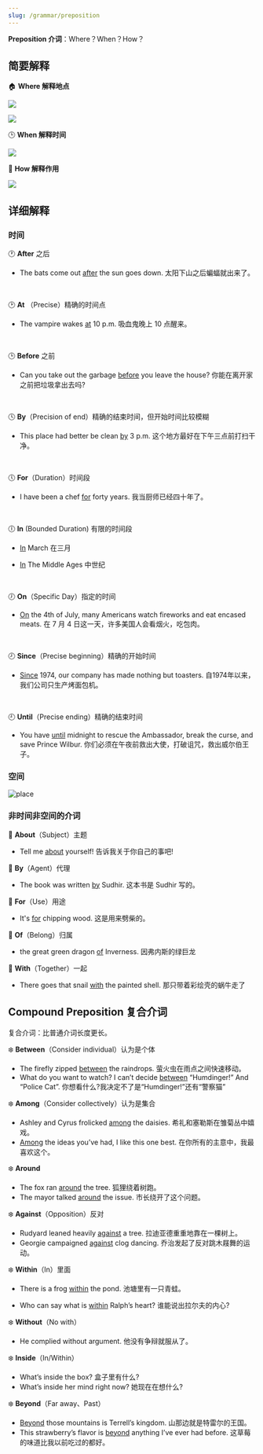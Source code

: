 ```yaml
---
slug: /grammar/preposition
---
```


**Preposition 介词**：Where？When？How？

## 简要解释

🏠 **Where 解释地点**

![](http://img.wukaipeng.com/2023/1017-134331-image-20231017134329914.png)

![](http://img.wukaipeng.com/2023/1017-134348-image-20231017134347930.png)

🕒 **When 解释时间**

![](http://img.wukaipeng.com/2023/1017-134701-image-20231017134701803.png)

🏹 **How 解释作用**

![](http://img.wukaipeng.com/2023/1017-134951-image-20231017134950981.png)



## 详细解释

### 时间

🕐 **After** 之后

- The bats come out <u>after</u> the sun goes down.  太阳下山之后蝙蝠就出来了。

<br />

🕑 **At** （Precise）精确的时间点

- The vampire wakes <u>at</u> 10 p.m. 吸血鬼晚上 10 点醒来。

<br />

🕒 **Before** 之前

- Can you take out the garbage <u>before</u> you leave the house? 你能在离开家之前把垃圾拿出去吗?

<br />

🕓 **By**（Precision of end）精确的结束时间，但开始时间比较模糊

- This place had better be clean <u>by</u> 3 p.m. 这个地方最好在下午三点前打扫干净。

<br />

🕔 **For**（Duration）时间段

- I have been a chef <u>for</u> forty years. 我当厨师已经四十年了。

<br />

🕕 **In** (Bounded Duration) 有限的时间段

- <u>In</u> March 在三月

- <u>In</u> The Middle Ages 中世纪

<br />

🕖 **On**（Specific Day）指定的时间

- <u>On</u> the 4th of July, many Americans watch fireworks and eat encased meats. 在 7 月 4 日这一天，许多美国人会看烟火，吃包肉。

<br />

🕗 **Since**（Precise beginning）精确的开始时间

- <u>Since</u> 1974, our company has made nothing but toasters. 自1974年以来，我们公司只生产烤面包机。

<br />


🕘 **Until**（Precise ending）精确的结束时间

- You have <u>until</u> midnight to rescue the Ambassador, break the curse, and save Prince Wilbur. 你们必须在午夜前救出大使，打破诅咒，救出威尔伯王子。

### 空间

![place](http://img.wukaipeng.com/2023/10/24-134133-place.jpeg)

### 非时间非空间的介词

🧩 **About**（Subject）主题

- Tell me <u>about</u> yourself! 告诉我关于你自己的事吧!

🧩 **By**（Agent）代理

- The book was written <u>by</u> Sudhir. 这本书是 Sudhir 写的。

🧩 **For**（Use）用途

- It's <u>for</u> chipping wood. 这是用来劈柴的。

🧩 **Of**（Belong）归属

- the great green dragon <u>of</u> Inverness. 因弗内斯的绿巨龙

🧩 **With**（Together）一起

- There goes that snail <u>with</u> the painted shell. 那只带着彩绘壳的蜗牛走了



## Compound Preposition 复合介词

复合介词：比普通介词长度更长。

❄️ **Between**（Consider individual）认为是个体

- The firefly zipped <u>between</u> the raindrops. 萤火虫在雨点之间快速移动。
- What do you want to watch? I can’t decide <u>between</u> “Humdinger!” And “Police Cat”. 你想看什么?我决定不了是“Humdinger!”还有“警察猫”

❄️ **Among**（Consider collectively）认为是集合

- Ashley and Cyrus frolicked <u>among</u> the daisies. 希礼和塞勒斯在雏菊丛中嬉戏。
- <u>Among</u> the ideas you’ve had, I like this one best. 在你所有的主意中，我最喜欢这个。

❄️ **Around**

- The fox ran <u>around</u> the tree. 狐狸绕着树跑。
- The mayor talked <u>around</u> the issue. 市长绕开了这个问题。

❄️ **Against**（Opposition）反对

- Rudyard leaned heavily <u>against</u> a tree. 拉迪亚德重重地靠在一棵树上。
- Georgie campaigned <u>against</u> clog dancing. 乔治发起了反对跳木屐舞的运动。

❄️ **Within**（In）里面

- There is a frog <u>within</u> the pond. 池塘里有一只青蛙。

- Who can say what is <u>within</u> Ralph’s heart? 谁能说出拉尔夫的内心?

❄️ **Without**（No with）

- He complied without argument. 他没有争辩就服从了。

❄️ **Inside**（In/Within）

- What’s inside the box? 盒子里有什么?
- What’s inside her mind right now? 她现在在想什么?

❄️ **Beyond**（Far away、Past）

- <u>Beyond</u> those mountains is Terrell’s kingdom. 山那边就是特雷尔的王国。
- This strawberry’s flavor is <u>beyond</u> anything I’ve ever had before. 这草莓的味道比我以前吃过的都好。





